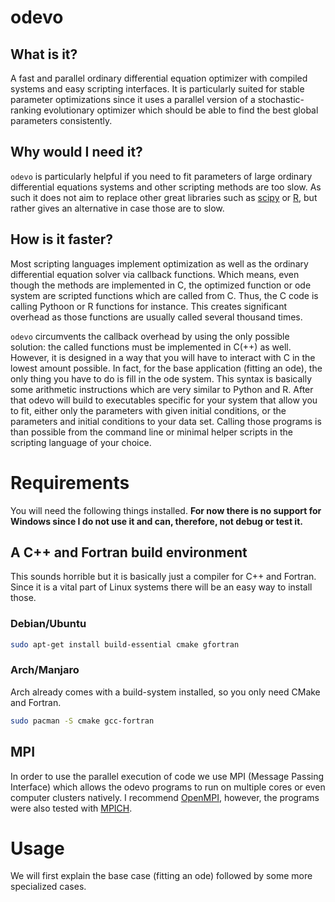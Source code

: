 odevo
=====

What is it?
----------

A fast and parallel ordinary differential equation optimizer with compiled systems and easy scripting interfaces. It is particularly suited for stable parameter optimizations since it uses a parallel
version of a stochastic-ranking evolutionary optimizer which should be able to find the best global
parameters consistently.

Why would I need it?
--------------------

`odevo` is particularly helpful if you need to fit parameters of large ordinary differential 
equations systems and other scripting methods are too slow. As such it does not aim to replace 
other great libraries such as [scipy](http://www.scipy.org) or [R](http://www.r-project.org), 
but rather gives an alternative in case those are to slow. 

How is it faster?
-----------------

Most scripting languages implement optimization as well as the ordinary differential equation
solver via callback functions. Which means, even though the methods are implemented in C, the 
optimized function or ode system are scripted functions which are called from C. Thus, the C
code is calling Pythoon or R functions for instance. This creates significant overhead as those
functions are usually called several thousand times.

`odevo` circumvents the callback overhead by using the only possible solution: the called functions
must be implemented in C(++) as well. However, it is designed in a way that you will have to interact
with C in the lowest amount possible. In fact, for the base application (fitting an ode), the only
thing you have to do is fill in the ode system. This syntax is basically some arithmetic instructions
which are very similar to Python and R. After that odevo will build to executables specific for
your system that allow you to fit, either only the parameters with given initial conditions, or
the parameters and initial conditions to your data set. Calling those programs is than possible
from the command line or minimal helper scripts in the scripting language of your choice.

Requirements
============

You will need the following things installed. **For now there is no support for Windows since
I do not use it and can, therefore, not debug or test it.** 

A C++ and Fortran build environment
---------------------------------

This sounds horrible but it is basically just a compiler for C++ and Fortran. Since it is a vital
part of Linux systems there will be an easy way to install those.

### Debian/Ubuntu

```bash
sudo apt-get install build-essential cmake gfortran
```

### Arch/Manjaro

Arch already comes with a build-system installed, so you only need CMake and Fortran.
 
```bash
sudo pacman -S cmake gcc-fortran
```

MPI
---

In order to use the parallel execution of code we use MPI (Message Passing Interface) which allows
the odevo programs to run on multiple cores or even computer clusters natively. I recommend 
[OpenMPI](http://www.open-mpi.org/), however, the programs were also tested with 
[MPICH](http://www.mpich.org/).



Usage
=====

We will first explain the base case (fitting an ode) followed by some more specialized cases. 
